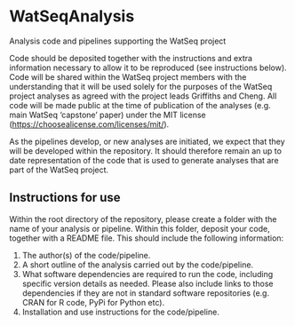 # WatSeqAnalysis
Analysis code and pipelines supporting the WatSeq project

Code should be deposited together with the instructions and extra information necessary to allow it to be reproduced (see instructions below). Code will be shared within the WatSeq project members with the understanding that it will be used solely for the purposes of the WatSeq project analyses as agreed with the project leads Griffiths and Cheng. All code will be made public at the time of publication of the analyses (e.g. main WatSeq ‘capstone’ paper) under the MIT license (https://choosealicense.com/licenses/mit/).

As the pipelines develop, or new analyses are initiated, we expect that they will be developed within the repository. It should therefore remain an up to date representation of the code that is used to generate analyses that are part of the WatSeq project.

## Instructions for use

Within the root directory of the repository, please create a folder with the name of your analysis or pipeline. Within this folder, deposit your code, together with a README file. This should include the following information:
1. The author(s) of the code/pipeline.
2. A short outline of the analysis carried out by the code/pipeline.
3. What software dependencies are required to run the code, including specific version details as needed. Please also include links to those dependencies  if they are not in standard software repositories (e.g. CRAN for R code, PyPi  for Python etc).
4. Installation and use instructions for the code/pipeline. 
